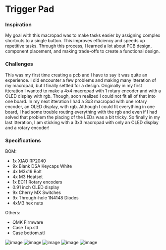 # Trigger Pad

### Inspiration

My goal with this macropad was to make tasks easier by assigning complex shortcuts to a single button. This improves efficiency and speeds up repetitive tasks. Through this process, I learned a lot about PCB design, component placement, and making trade-offs to create a functional design.

### Challenges

 This was my first time creating a pcb and I have to say it was quite an experience. I did encounter a few problems and making many itteration of my macropad, but I finally settled for a design. Originally in my first itteration I wanted to make a 4x4 macropad with 1 rotary encoder and with a OLED display with rgb. Though, soon realized I could not fit all of that into one board. In my next itteration I had a 3x3 macropad with one rotary encoder, an OLED display, with rgb. Although I could fit everything in one board, I had some trouble routing everything with the rgb and even if I had solved that problem the placing of the LEDs was a bit tricky. So finally in my last itteration, I am sticking with a 3x3 macropad with only an OLED display and a rotary encoder!

### Specifications

BOM: 
- 1x XIAO RP2040
- 9x Blank DSA Keycaps White
- 4x M3x16 Bolt
- 4x M3 Heatset
- 1x EC11 Rotary encoders
- 0.91 inch OLED display
- 9x Cherry MX Switches
- 9x Through-hole 1N4148 Diodes
- 4xM3 hex nuts

Others:
- QMK Firmware
- Case Top.stl 
- Case bottom.stl



![image](https://cdn.hackclubber.dev/slackcdn/2ea5bb56440fab8986400011f993cd1b.png) ![image](https://cdn.hackclubber.dev/slackcdn/749dc306ac58f6cfa6c8b6a34eb5c2b1.png) ![image](https://cdn.hackclubber.dev/slackcdn/b7d3242e91398aa26c269f6271fc1f12.png) ![image](https://cdn.hackclubber.dev/slackcdn/79aad25bb2a42f94fb86bb16e9f464fe.png) ![image](https://cdn.hack.pet/slackcdn/145d20323730aa4e7457f78ae627d6fe.png) 



